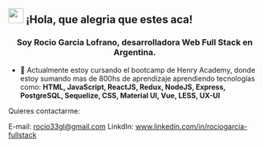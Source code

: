  <h2>
  <img src="https://emojis.slackmojis.com/emojis/images/1531849430/4246/blob-sunglasses.gif?1531849430" width="30"/>
  ¡Hola, que alegria que estes aca!
</h2>

<h3 align="center">Soy Rocio Garcia Lofrano, desarrolladora Web Full Stack en Argentina.</h3>

- 🌱 Actualmente estoy cursando el bootcamp de Henry Academy, donde estoy sumando mas de 800hs de aprendizaje aprendiendo tecnologías como:  **HTML, JavaScript, ReactJS, Redux, NodeJS, Express, PostgreSQL, Sequelize, CSS, Material UI, Vue, LESS, UX-UI**

Quieres contactarme:

E-mail: rocio33gl@gmail.com
LinkdIn: www.linkedin.com/in/rociogarcia-fullstack
